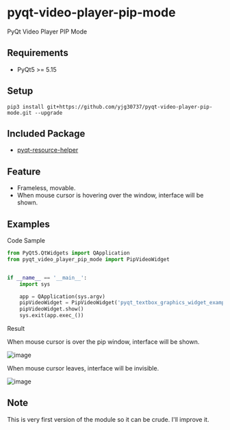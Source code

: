 # pyqt-video-player-pip-mode
PyQt Video Player PIP Mode

## Requirements
* PyQt5 >= 5.15

## Setup
```pip3 install git+https://github.com/yjg30737/pyqt-video-player-pip-mode.git --upgrade```

## Included Package
* <a href="https://github.com/yjg30737/pyqt-resource-helper.git">pyqt-resource-helper</a>

## Feature
* Frameless, movable.
* When mouse cursor is hovering over the window, interface will be shown. 

## Examples
Code Sample
```python
from PyQt5.QtWidgets import QApplication
from pyqt_video_player_pip_mode import PipVideoWidget


if __name__ == '__main__':
    import sys

    app = QApplication(sys.argv)
    pipVideoWidget = PipVideoWidget('pyqt_textbox_graphics_widget_example_video.mp4')
    pipVideoWidget.show()
    sys.exit(app.exec_())
```

Result

When mouse cursor is over the pip window, interface will be shown.

![image](https://user-images.githubusercontent.com/55078043/153712864-6e831c7d-d645-4ab5-81b5-c7ffa9a42517.png)

When mouse cursor leaves, interface will be invisible.

![image](https://user-images.githubusercontent.com/55078043/153712843-bdafd289-fefe-4978-94c5-66ec2cf4646d.png)

## Note
This is very first version of the module so it can be crude. I'll improve it.
